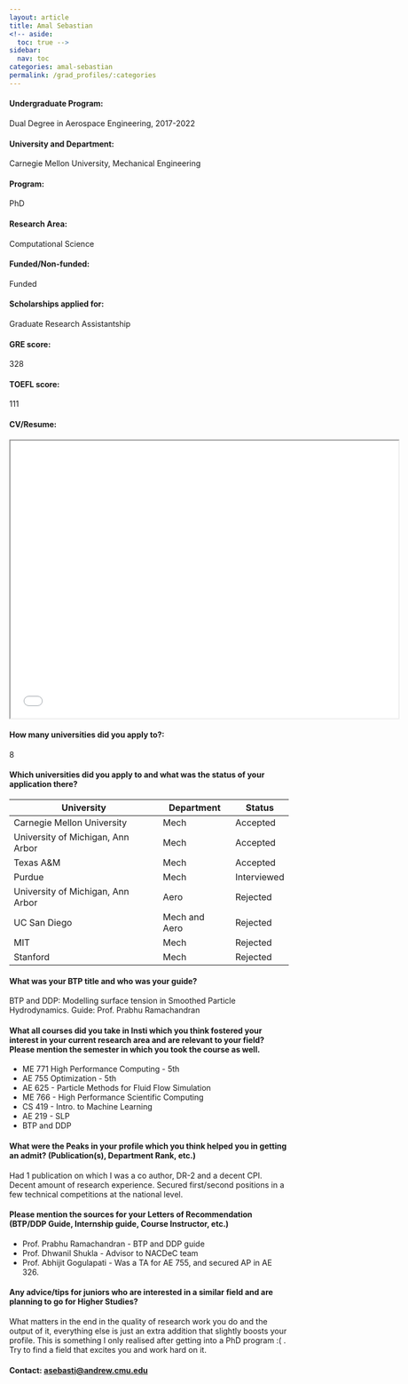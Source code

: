 ```yaml
---
layout: article
title: Amal Sebastian
<!-- aside:
  toc: true -->
sidebar:
  nav: toc
categories: amal-sebastian
permalink: /grad_profiles/:categories
---
```


<!-- # Hi, this is the page for Manav Vora.  -->
<!-- Write Program if different from Btech Aero-->
#### Undergraduate Program:
Dual Degree in Aerospace Engineering, 2017-2022

#### University and Department:
Carnegie Mellon University, Mechanical Engineering

#### Program:
PhD

#### Research Area: 
Computational Science

#### Funded/Non-funded:
Funded

#### Scholarships applied for:
Graduate Research Assistantship

#### GRE score: 
328

#### TOEFL score: 
111

#### CV/Resume:

<iframe src="insert drive link here" width="700" height="500" allow="autoplay"></iframe>

#### How many universities did you apply to?: 
8

#### Which universities did you apply to and what was the status of your application there?

| University | Department | Status | 
| -----------|------------|--------|
Carnegie Mellon University | Mech | Accepted
University of Michigan, Ann Arbor | Mech | Accepted
Texas A&M | Mech | Accepted
Purdue | Mech | Interviewed
University of Michigan, Ann Arbor | Aero | Rejected
UC San Diego | Mech and Aero | Rejected
MIT | Mech | Rejected
Stanford| Mech | Rejected



#### What was your BTP title and who was your guide?
BTP and DDP: Modelling surface tension in Smoothed Particle Hydrodynamics. Guide: Prof. Prabhu Ramachandran

#### What all courses did you take in Insti which you think fostered your interest in your current research area and are relevant to your field? Please mention the semester in which you took the course as well.
* ME 771 High Performance Computing - 5th
* AE 755 Optimization - 5th
* AE 625 - Particle Methods for Fluid Flow Simulation
* ME 766 - High Performance Scientific Computing
* CS 419 - Intro. to Machine Learning 
* AE 219 - SLP
* BTP and DDP

#### What were the Peaks in your profile which you think helped you in getting an admit? (Publication(s), Department Rank, etc.)
Had 1 publication on which I was a co author, DR-2 and a decent CPI.
Decent amount of research experience. Secured first/second positions in a few technical competitions at the national level.

#### Please mention the sources for your Letters of Recommendation (BTP/DDP Guide, Internship guide, Course Instructor, etc.)
* Prof. Prabhu Ramachandran - BTP and DDP guide
* Prof. Dhwanil Shukla - Advisor to NACDeC team
* Prof. Abhijit Gogulapati - Was a TA for AE 755, and secured AP in AE 326.

#### Any advice/tips for juniors who are interested in a similar field and are planning to go for Higher Studies?
What matters in the end in the quality of research work you do and the output of it, everything else is just an extra addition that slightly boosts your profile. This is something I only realised after getting into a PhD program :( . Try to find a field that excites you and work hard on it.

#### Contact: [asebasti@andrew.cmu.edu](mailto:asebasti@andrew.cmu.edu)
